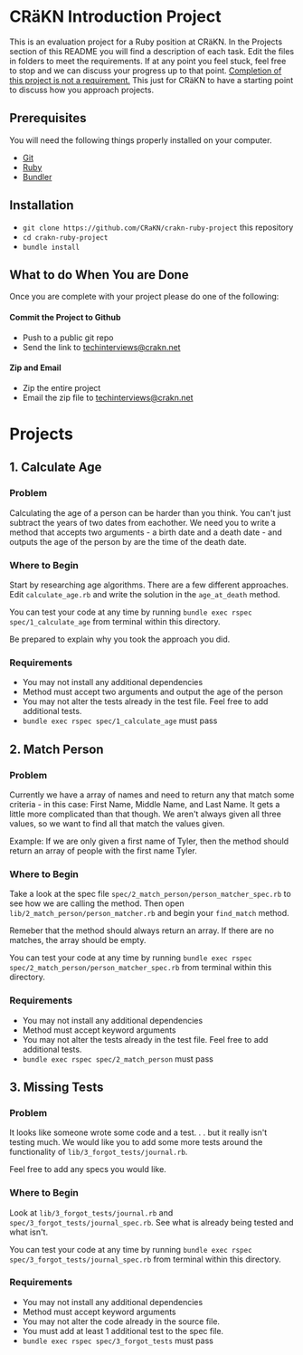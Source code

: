 # CRäKN Introduction Project

This is an evaluation project for a Ruby position at CRäKN.  In the Projects section of this README you will find a description of each task.  Edit the files in folders to meet the requirements.  If at any point you feel stuck, feel free to stop and we can discuss your progress up to that point.  <ins>Completion of this project is not a requirement.</ins>  This just for CRäKN to have a starting point to discuss how you approach projects.

## Prerequisites

You will need the following things properly installed on your computer.

* [Git](https://git-scm.com/)
* [Ruby](https://www.ruby-lang.org/)
* [Bundler](https://bundler.io/)

## Installation

* `git clone https://github.com/CRaKN/crakn-ruby-project` this repository
* `cd crakn-ruby-project`
* `bundle install`

## What to do When You are Done

Once you are complete with your project please do one of the following:

#### Commit the Project to Github
* Push to a public git repo
* Send the link to [techinterviews@crakn.net](mailto:techinterviews@crakn.net)

#### Zip and Email

* Zip the entire project
* Email the zip file to [techinterviews@crakn.net](mailto:techinterviews@crakn.net)

# Projects

## 1. Calculate Age

### Problem
Calculating the age of a person can be harder than you think.  You can't just subtract the years of two dates from eachother.  We need you to write a method that accepts two arguments - a birth date and a death date - and outputs the age of the person by are the time of the death date.

### Where to Begin
Start by researching age algorithms.  There are a few different approaches.  Edit `calculate_age.rb` and write the solution in the `age_at_death` method.

You can test your code at any time by running `bundle exec rspec spec/1_calculate_age` from terminal within this directory.

Be prepared to explain why you took the approach you did.

### Requirements
* You may not install any additional dependencies
* Method must accept two arguments and output the age of the person
* You may not alter the tests already in the test file.  Feel free to add additional tests.
* `bundle exec rspec spec/1_calculate_age` must pass

## 2. Match Person

### Problem

Currently we have a array of names and need to return any that match some criteria - in this case: First Name, Middle Name, and Last Name.  It gets a little more complicated than that though. We aren't always given all three values, so we want to find all that match the values given.

Example:  If we are only given a first name of Tyler, then the method should return an array of people with the first name Tyler.

### Where to Begin
Take a look at the spec file `spec/2_match_person/person_matcher_spec.rb` to see how we are calling the method.  Then open `lib/2_match_person/person_matcher.rb` and begin your `find_match` method.

Remeber that the method should always return an array.  If there are no matches, the array should be empty.

You can test your code at any time by running `bundle exec rspec spec/2_match_person/person_matcher_spec.rb` from terminal within this directory.

### Requirements
* You may not install any additional dependencies
* Method must accept keyword arguments
* You may not alter the tests already in the test file.  Feel free to add additional tests.
* `bundle exec rspec spec/2_match_person` must pass

## 3. Missing Tests

### Problem
It looks like someone wrote some code and a test. . . but it really isn't testing much.  We would like you to add some more tests around the functionality of `lib/3_forgot_tests/journal.rb`.

Feel free to add any specs you would like.

### Where to Begin
Look at `lib/3_forgot_tests/journal.rb` and `spec/3_forgot_tests/journal_spec.rb`.  See what is already being tested and what isn't.

You can test your code at any time by running `bundle exec rspec spec/3_forgot_tests/journal_spec.rb` from terminal within this directory.

### Requirements
* You may not install any additional dependencies
* Method must accept keyword arguments
* You may not alter the code already in the source file.
* You must add at least 1 additional test to the spec file.
* `bundle exec rspec spec/3_forgot_tests` must pass